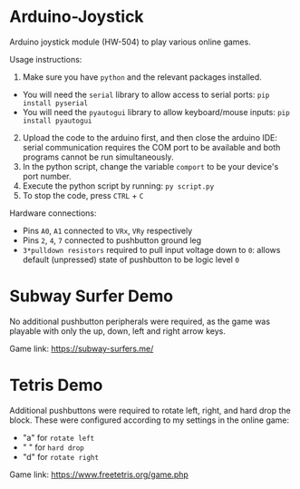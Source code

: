 # Arduino-Joystick
Arduino joystick module (HW-504) to play various online games. 

Usage instructions:
1. Make sure you have `python` and the relevant packages installed.
* You will need the `serial` library to allow access to serial ports: `pip install pyserial`
* You will need the `pyautogui` library to allow keyboard/mouse inputs: `pip install pyautogui`
2. Upload the code to the arduino first, and then close the arduino IDE: serial communication requires the COM port to be available and both programs cannot be run simultaneously.
3. In the python script, change the variable `comport` to be your device's port number. 
4. Execute the python script by running: `py script.py` 
5. To stop the code, press `CTRL` + `C`

Hardware connections:
* Pins `A0`, `A1` connected to `VRx`, `VRy` respectively
* Pins `2`, `4`, `7` connected to pushbutton ground leg
* `3*pulldown resistors` required to pull input voltage down to `0`: allows default (unpressed) state of pushbutton to be logic level `0`

# Subway Surfer Demo
No additional pushbutton peripherals were required, as the game was playable with only the up, down, left and right arrow keys. 

Game link: https://subway-surfers.me/

# Tetris Demo
Additional pushbuttons were required to rotate left, right, and hard drop the block. These were configured according to my settings in the online game:
* "a" for `rotate left`
* " " for `hard drop`
* "d" for `rotate right`

Game link: https://www.freetetris.org/game.php
